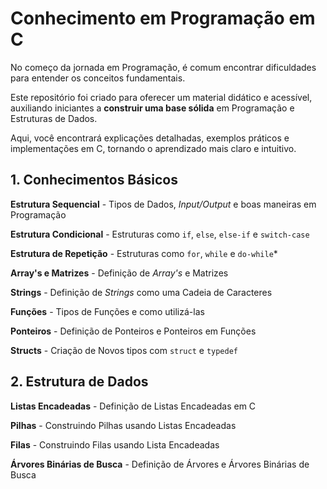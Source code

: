 # Conhecimento em Programação em C
No começo da jornada em Programação, é comum encontrar dificuldades para entender os conceitos fundamentais. 

Este repositório foi criado para oferecer um material didático e acessível, auxiliando iniciantes a **construir uma base sólida** em Programação e Estruturas de Dados. 

Aqui, você encontrará explicações detalhadas, exemplos práticos e implementações em C, tornando o aprendizado mais claro e intuitivo.

## 1. Conhecimentos Básicos

**Estrutura Sequencial** - Tipos de Dados, _Input/Output_ e boas maneiras em Programação

**Estrutura Condicional** - Estruturas como `if`, `else`, `else-if` e `switch-case`

**Estrutura de Repetição** - Estruturas como `for`, `while` e `do-while`*

**Array's e Matrizes** - Definição de _Array's_ e Matrizes

**Strings** - Definição de _Strings_ como uma Cadeia de Caracteres

**Funções** - Tipos de Funções e como utilizá-las

**Ponteiros** - Definição de Ponteiros e Ponteiros em Funções

**Structs** - Criação de Novos tipos com `struct` e `typedef`

## 2. Estrutura de Dados

**Listas Encadeadas** - Definição de Listas Encadeadas em C

**Pilhas** - Construindo Pilhas usando Listas Encadeadas

**Filas** - Construindo Filas usando Lista Encadeadas

**Árvores Binárias de Busca** - Definição de Árvores e Árvores Binárias de Busca

